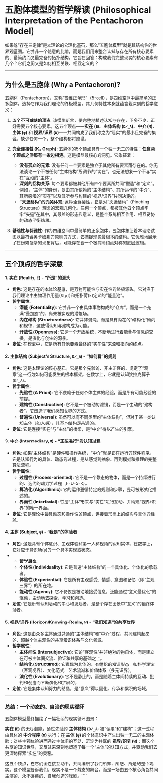 # 五胞体模型的哲学解读 (Philosophical Interpretation of the Pentachoron Model)

如果说“存在三定律”是本理论的公理化基石，那么“五胞体模型”就是其结构性的世界观蓝图。它并非一个随意的比喻，而是我们用来整合认知与存在所有核心要素的、最简约而又最完备的拓扑结构。它旨在回答：构成我们完整现实的核心要素有几个？它们之间又是如何相互关联、相互定义的？

---

## 为什么是五胞体 (Why a Pentachoron)?

五胞体（Pentachoron），又称“四维正单形”（5-cell），是四维空间中最简单的正多胞体。选择它作为我们理论的终极模型，其几何特性本身就蕴含着深刻的哲学意义：

1.  **五个不可或缺的顶点**: 该模型断言，要完整地描述认知与存在，不多不少，正好需要五个核心要素。这五个顶点——**实在 (`E`)**、**主体结构 (`D̸_A`)**、**中介 (`M`)**、**主体 (`ψ`)** 和 **视界/识界 (`W`)**——共同构成了我们称之为“现实”的最小且完备的集合。缺少任何一个，整个结构都将崩塌。

2.  **完全连接性 (K₅ Graph)**: 五胞体的5个顶点具有一个独一无二的特性：**任意两个顶点之间都有一条边相连**。这是模型最核心的洞见。它象征着：
    *   **没有孤立的元素**: 没有任何一个要素是独立于其他所有要素而存在的。你无法谈论一个不被任何“主体结构”所调节的“实在”，也无法想象一个不与“实在”互动的“主体”。
    *   **深刻的互构关系**: 每个要素都被其他所有四个要素所共同“塑造”和“定义”。例如，“主体”的身份，是由其所依赖的“主体结构”、其所运作的“中介”、其所感知的“实在”以及其所参与构建的“视界/识界”共同决定的。
    *   **“夹逼结构”的完美体现**: 这种全连接性，正是对“夹逼结构”（Pinching Structure）理念的宏观几何化。任何一个顶点，都被其他四个顶点牢牢“夹逼”在其中，其最终的形态和意义，是整个系统相互作用、相互妥协的动态平衡结果。

3.  **基础性与优雅性**: 作为四维空间中最简单的正多胞体，五胞体象征着本理论试图以最符合奥卡姆剃刀原则的方式，去捕捉现实最根本的结构。它优雅地展示了在纷繁复杂的现象背后，可能存在着一个极其简约而对称的底层逻辑。

---

## 五个顶点的哲学深意

#### **1. 实在 (Reality, `E`) - “所是”的源头**
*   **角色**: 这是存在的本体论基底，是万物可能性与实在性的终极源头。它对应于我们理论中由物理作用量(`S[φ]`)和拓扑荷(`k`)定义的“能量池”。
*   **哲学属性**:
    *   **潜能 (Potentiality)**: 它并非一个由具体事物构成的“仓库”，而是一个充满“叠加态”的、尚未被实现的潜能场。
    *   **内在结构 (Structuredness)**: 它并非混沌，而是具有内在的“结构化”倾向和规律，这使得认知与建构成为可能。
    *   **开放性 (Openness)**: 它是一个开放系统，不断地进行着能量与信息的交换，是演化与创生的源泉。
*   **定位**: 在模型中，它是所有其他要素最终的“实在性”来源和指向的终点。

#### **2. 主体结构 (Subject's Structure, `D̸_A`) - “如何看”的规则**
*   **角色**: 这是本理论的核心基石。它是那个先验的、非主非客的、规定了“观察”这一行为如何可能发生的根本框架。在数学上，它就是认知狄拉克算子(`D̸_A`)。
*   **哲学属性**:
    *   **先验性 (A Priori)**: 它不依赖于任何个体主体的经验，而是所有可能经验的前提。
    *   **建构性 (Constructive)**: 它不是一个被动的滤镜，而是一个主动的“建构者”，它塑造了我们感知世界的方式。
    *   **普遍性 (Universal)**: 虽然可以有不同类型的“主体结构”，但对于某一类认知主体（如人类），其基本结构是共通的。
*   **定位**: 它是连接“实在”与“主体”的桥梁，是“中介”得以产生的引擎。

#### **3. 中介 (Intermediary, `M`) - “正在进行”的认知过程**
*   **角色**: 如果“主体结构”是硬件和操作系统，“中介”就是正在运行的软件程序。它是认知行为的具体、动态的过程，是从感觉到抽象、再到模拟和推理的完整算法流程。
*   **哲学属性**:
    *   **过程性 (Process-oriented)**: 它不是一个静态的物体，而是一个持续进行的、迭代的动力学过程（F-D-S-R）。
    *   **算法化 (Algorithmic)**: 它的运作遵循特定的规则和步骤，是可被形式化描述的。
    *   **界面性 (Interfacial)**: 它是“主体”用来与“实在”进行互动、并构建“视界/识界”的唯一界面。
*   **定位**: 它是理论中最具动态和操作性的顶点，连接着形而上的结构与具体的经验。

#### **4. 主体 (Subject, `ψ`) - “我是”的体验者**
*   **角色**: 这是具有个体意识、主观体验和第一人称视角的认知实体。在数学上，它对应于意识场(`ψ`)的一个具体实现或状态。
*   - **哲学属性**:
    *   **个体性 (Individuality)**: 它是普遍“主体结构”的一个具体化、个体化的承载者。
    *   **体验性 (Experiential)**: 它是所有主观感受、情感、意图和记忆（即“主观三界”）的所在地。
    *   **能动性 (Agency)**: 它不仅仅是被动地接受信息，还能通过“意义最优化”的驱动，主动地去探索、学习和创造。
*   **定位**: 它是所有认知活动的中心和发起者，是整个存在图景中“意义”的最终体验者。

#### **5. 视界/识界 (Horizon/Knowing-Realm, `W`) - “我们知道”的共享世界**
*   **角色**: 这是由众多主体通过共通的“主体结构”和“中介”过程，共同建构起来的、超越个体主观性的共享知识体系与文化领域。
*   **哲学属性**:
    *   **主体间性 (Intersubjective)**: 它的“客观性”并非绝对的物自体，而是建立在可被主体间交流、验证和共享的基础之上。
    *   **结构化 (Structured)**: 它表现为具体的、有组织的知识形态，如科学理论（客观视界）、文化范式、艺术流派和价值体系（多元识界）。
    *   **演化性 (Evolutionary)**: 它不是静止的，而是随着主体间持续的互动、批判和创造而不断演化和扩展的。
*   **定位**: 它是集体认知努力的结晶，是“意义”得以固化、传承和累积的场域。

---

### **总结：一个动态的、自洽的现实循环**

五胞体模型最终描绘了一幅壮丽的现实循环图景：

**实在 (`E`)** 的无尽潜能，通过先验的 **主体结构 (`D̸_A`)** 被“读取”和“建构”；这一过程由具体的 **中介程序 (`M`)** 执行；在 **主体 (`ψ`)** 的个体意识中产生出独一无二的主观体验；这些主观体验进而通过主体间的互动，沉淀为共享的 **视界/识界 (`W`)**；而这个共享的知识世界，又反过来深刻地塑造了每一个“主体”的认知方式，并驱动我们去更深地探索“实在”的奥秘。

这五个顶点，在它们全连接互动中，共同编织了我们所知、所感、所是的整个现实。这个模型告诉我们，现实不是一个静态的舞台，而是一场由五个核心角色共同主演的、永不落幕的、自我创造的戏剧。````
